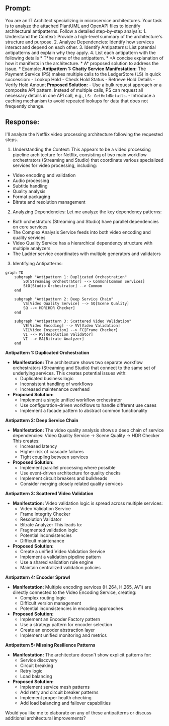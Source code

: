 ## Prompt:
You are an IT Architect specializing in microservice architectures. Your task is to analyze the attached PlantUML and OpenAPI files to identify architectural antipatterns. Follow a detailed step-by-step analysis: 1. Understand the Context: Provide a high-level summary of the architecture's structure and purpose. 2. Analyze Dependencies: Identify how services interact and depend on each other. 3. Identify Antipatterns: List potential antipatterns and explain why they apply. 4. List each antipattern with the following details \* T\*he name of the antipattern. \* \*A concise explanation of how it manifests in the architecture. \* A\* proposed solution to address the issue. \* Example: **Antipattern 1: Chatty Service** **Manifestation:** The Payment Service (PS) makes multiple calls to the LedgerStore (LS) in quick succession: - Lookup Hold - Check Hold Status - Retrieve Hold Details - Verify Hold Amount **Proposed Solution:** - Use a bulk request approach or a composite API pattern. Instead of multiple calls, PS can request all necessary details in one API call, e.g., `LS: GetHoldDetails`. - Introduce a caching mechanism to avoid repeated lookups for data that does not frequently change.

## Response:
I'll analyze the Netflix video processing architecture following the requested steps.

1.  Understanding the Context: This appears to be a video processing pipeline architecture for Netflix, consisting of two main workflow orchestrators (Streaming and Studio) that coordinate various specialized services for video processing, including:

*   Video encoding and validation
*   Audio processing
*   Subtitle handling
*   Quality analysis
*   Format packaging
*   Bitrate and resolution management

2.  Analyzing Dependencies: Let me analyze the key dependency patterns:

*   Both orchestrators (Streaming and Studio) have parallel dependencies on core services
*   The Complex Analysis Service feeds into both video encoding and quality services
*   Video Quality Service has a hierarchical dependency structure with multiple analyzers
*   The Ladder service coordinates with multiple generators and validators

3.  Identifying Antipatterns:
```mermaid
graph TD
    subgraph "Antipattern 1: Duplicated Orchestration"
        SO[Streaming Orchestrator] --> Common[Common Services]
        StO[Studio Orchestrator] --> Common
    end

    subgraph "Antipattern 2: Deep Service Chain"
        VS[Video Quality Service] --> SQ[Scene Quality]
        SQ --> HDR[HDR Checker]
    end

    subgraph "Antipattern 3: Scattered Video Validation"
        VE[Video Encoding] --> VV[Video Validation]
        VI[Video Inspection] --> FC[Frame Checker]
        VI --> RV[Resolution Validator]
        VI --> BA[Bitrate Analyzer]
    end
```

**Antipattern 1: Duplicated Orchestration**

*   **Manifestation:** The architecture shows two separate workflow orchestrators (Streaming and Studio) that connect to the same set of underlying services. This creates potential issues with:
    *   Duplicated business logic
    *   Inconsistent handling of workflows
    *   Increased maintenance overhead
*   **Proposed Solution:**
    *   Implement a single unified workflow orchestrator
    *   Use configuration-driven workflows to handle different use cases
    *   Implement a facade pattern to abstract common functionality

**Antipattern 2: Deep Service Chain**

*   **Manifestation:** The video quality analysis shows a deep chain of service dependencies: Video Quality Service → Scene Quality → HDR Checker This creates:
    *   Increased latency
    *   Higher risk of cascade failures
    *   Tight coupling between services
*   **Proposed Solution:**
    *   Implement parallel processing where possible
    *   Use event-driven architecture for quality checks
    *   Implement circuit breakers and bulkheads
    *   Consider merging closely related quality services

**Antipattern 3: Scattered Video Validation**

*   **Manifestation:** Video validation logic is spread across multiple services:
    *   Video Validation Service
    *   Frame Integrity Checker
    *   Resolution Validator
    *   Bitrate Analyzer This leads to:
    *   Fragmented validation logic
    *   Potential inconsistencies
    *   Difficult maintenance
*   **Proposed Solution:**
    *   Create a unified Video Validation Service
    *   Implement a validation pipeline pattern
    *   Use a shared validation rule engine
    *   Maintain centralized validation policies

**Antipattern 4: Encoder Sprawl**

*   **Manifestation:** Multiple encoding services (H.264, H.265, AV1) are directly connected to the Video Encoding Service, creating:
    *   Complex routing logic
    *   Difficult version management
    *   Potential inconsistencies in encoding approaches
*   **Proposed Solution:**
    *   Implement an Encoder Factory pattern
    *   Use a strategy pattern for encoder selection
    *   Create an encoder abstraction layer
    *   Implement unified monitoring and metrics

**Antipattern 5: Missing Resilience Patterns**

*   **Manifestation:** The architecture doesn't show explicit patterns for:
    *   Service discovery
    *   Circuit breaking
    *   Retry logic
    *   Load balancing
*   **Proposed Solution:**
    *   Implement service mesh patterns
    *   Add retry and circuit breaker patterns
    *   Implement proper health checking
    *   Add load balancing and failover capabilities

Would you like me to elaborate on any of these antipatterns or discuss additional architectural improvements?

